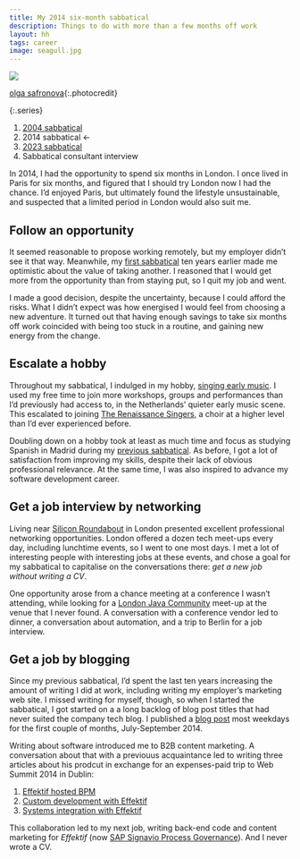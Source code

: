 ```yaml
---
title: My 2014 six-month sabbatical
description: Things to do with more than a few months off work
layout: hh
tags: career
image: seagull.jpg
---
```


![](seagull.jpg)

[olga safronova](https://unsplash.com/photos/vGq6sCsGwd8){:.photocredit}

{:.series}
1. [2004 sabbatical](sabbatical-2004)
2. 2014 sabbatical ←
3. [2023 sabbatical](sabbatical-2023)
4. Sabbatical consultant interview

In 2014, I had the opportunity to spend six months in London.
I once lived in Paris for six months, and figured that I should try London now I had the chance.
I’d enjoyed Paris, but ultimately found the lifestyle unsustainable, and suspected that a limited period in London would also suit me.

## Follow an opportunity

It seemed reasonable to propose working remotely, but my employer didn’t see it that way.
Meanwhile, my [first sabbatical](sabbatical-2004) ten years earlier made me optimistic about the value of taking another.
I reasoned that I would get more from the opportunity than from staying put, so I quit my job and went.

I made a good decision, despite the uncertainty, because I could afford the risks.
What I didn’t expect was how energised I would feel from choosing a new adventure.
It turned out that having enough savings to take six months off work coincided with being too stuck in a routine, and gaining new energy from the change.

## Escalate a hobby

Throughout my sabbatical, I indulged in my hobby, [singing early music](/music/).
I used my free time to join more workshops, groups and performances than I’d previously had access to,
in the Netherlands’ quieter early music scene.
This escalated to joining [The Renaissance Singers](https://www.renaissancesingers.com), 
a choir at a higher level than I’d ever experienced before.

Doubling down on a hobby took at least as much time and focus as studying Spanish in Madrid during my 
[previous sabbatical](sabbatical-2004).
As before, I got a lot of satisfaction from improving my skills, despite their lack of obvious professional relevance.
At the same time, I was also inspired to advance my software development career.

## Get a job interview by networking

Living near [Silicon Roundabout](https://en.wikipedia.org/wiki/East_London_Tech_City) 
in London presented excellent professional networking opportunities.
London offered a dozen tech meet-ups every day, including lunchtime events, so I went to one most days.
I met a lot of interesting people with interesting jobs at these events, and chose a goal for my sabbatical to capitalise on the conversations there:
_get a new job without writing a CV_.

One opportunity arose from a chance meeting at a conference I wasn’t attending, while looking for a 
[London Java Community](https://www.londonjavacommunity.co.uk) 
meet-up at the venue that I never found.
A conversation with a conference vendor led to dinner, a conversation about automation, and a trip to Berlin for a job interview.

## Get a job by blogging

Since my previous sabbatical, I’d spent the last ten years increasing the amount of writing I did at work,
including writing my employer’s marketing web site.
I missed writing for myself, though, so when I started the sabbatical, I got started on a a long backlog of blog post titles that had never suited the company tech blog.
I published a [blog post](/blog/) most weekdays for the first couple of months, July-September 2014.

Writing about software introduced me to B2B content marketing.
A conversation about that with a previouus acquaintance led to writing three articles about his prodcut in exchange for an expenses-paid trip to Web Summit 2014 in Dublin:

1. [Effektif hosted BPM](effektif-hosted-bpm)
2. [Custom development with Effektif](effektif-custom-development)
3. [Systems integration with Effektif](effektif-web-services-integration)

This collaboration led to my next job, writing back-end code and content marketing for _Effektif_
(now [SAP Signavio Process Governance](https://www.signavio.com/products/process-governance/)).
And I never wrote a CV.
